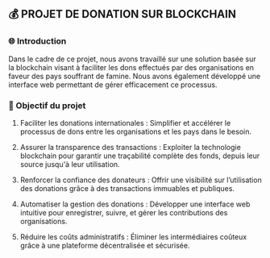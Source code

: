 ## :moneybag: PROJET DE DONATION SUR BLOCKCHAIN
### :globe_with_meridians: Introduction
<p>Dans le cadre de ce projet, nous avons travaillé sur une solution basée sur la blockchain visant à faciliter les dons effectués par des organisations en faveur des pays souffrant de famine. Nous avons également développé une interface web permettant de gérer efficacement ce processus.</p>

### :dart: Objectif du projet
1. Faciliter les donations internationales :
Simplifier et accélérer le processus de dons entre les organisations et les pays dans le besoin.

2. Assurer la transparence des transactions :
Exploiter la technologie blockchain pour garantir une traçabilité complète des fonds, depuis leur source jusqu'à leur utilisation.

3. Renforcer la confiance des donateurs :
Offrir une visibilité sur l’utilisation des donations grâce à des transactions immuables et publiques.

4. Automatiser la gestion des donations :
Développer une interface web intuitive pour enregistrer, suivre, et gérer les contributions des organisations.

5. Réduire les coûts administratifs :
Éliminer les intermédiaires coûteux grâce à une plateforme décentralisée et sécurisée.


